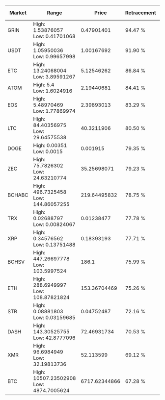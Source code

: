 | Market | Range | Price| Retracement | Doubles to 50% |
| --- | --- | --- | --- | --- |
| GRIN | High: 1.53876057<br />Low: 0.41701068 | 0.47901401 | 94.47 % | 2.04 |
| USDT | High: 1.05950036<br />Low: 0.99657998 | 1.00167692 | 91.90 % | 1.03 |
| ETC | High: 13.24068004<br />Low: 3.89591267 | 5.12546262 | 86.84 % | 1.67 |
| ATOM | High: 5.4<br />Low: 1.6024916 | 2.19440681 | 84.41 % | 1.60 |
| EOS | High: 5.48970469<br />Low: 1.77869974 | 2.39893013 | 83.29 % | 1.51 |
| LTC | High: 84.40356975<br />Low: 29.64575538 | 40.3211906 | 80.50 % | 1.41 |
| DOGE | High: 0.00351<br />Low: 0.0015 | 0.001915 | 79.35 % | 1.31 |
| ZEC | High: 75.7826302<br />Low: 24.63210774 | 35.25698071 | 79.23 % | 1.42 |
| BCHABC | High: 496.7325458<br />Low: 144.86057255 | 219.64495832 | 78.75 % | 1.46 |
| TRX | High: 0.02688797<br />Low: 0.00824067 | 0.01238477 | 77.78 % | 1.42 |
| XRP | High: 0.34576562<br />Low: 0.13751488 | 0.18393193 | 77.71 % | 1.31 |
| BCHSV | High: 447.26697778<br />Low: 103.5997524 | 186.1 | 75.99 % | 1.48 |
| ETH | High: 288.6949997<br />Low: 108.87821824 | 153.36704469 | 75.26 % | 1.30 |
| STR | High: 0.08881803<br />Low: 0.03159685 | 0.04752487 | 72.16 % | 1.27 |
| DASH | High: 143.30525755<br />Low: 42.8777096 | 72.46931734 | 70.53 % | 1.28 |
| XMR | High: 96.6984949<br />Low: 32.19813736 | 52.113599 | 69.12 % | 1.24 |
| BTC | High: 10507.23502908<br />Low: 4874.7005624 | 6717.62344866 | 67.28 % | 1.14 |
